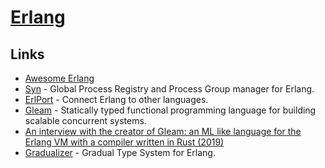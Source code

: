 # [Erlang](https://www.erlang.org/)

## Links

- [Awesome Erlang](https://github.com/drobakowski/awesome-erlang#readme)
- [Syn](https://github.com/ostinelli/syn) - Global Process Registry and Process Group manager for Erlang.
- [ErlPort](https://github.com/hdima/erlport) - Connect Erlang to other languages.
- [Gleam](https://github.com/lpil/gleam) - Statically typed functional programming language for building scalable concurrent systems.
- [An interview with the creator of Gleam: an ML like language for the Erlang VM with a compiler written in Rust (2019)](https://notamonadtutorial.com/an-interview-with-the-creator-of-gleam-an-ml-like-language-for-the-erlang-vm-with-a-compiler-e94775f60dc7)
- [Gradualizer](https://github.com/josefs/Gradualizer) - Gradual Type System for Erlang.
